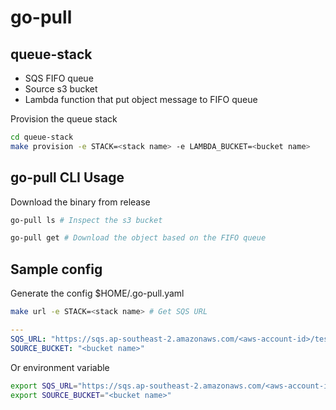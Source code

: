 # go-pull

## queue-stack

- SQS FIFO queue
- Source s3 bucket
- Lambda function that put object message to FIFO queue

Provision the queue stack

```bash
cd queue-stack
make provision -e STACK=<stack name> -e LAMBDA_BUCKET=<bucket name>
```

## go-pull CLI Usage

Download the binary from release

```bash
go-pull ls # Inspect the s3 bucket

go-pull get # Download the object based on the FIFO queue
```

## Sample config

Generate the config $HOME/.go-pull.yaml

```bash
make url -e STACK=<stack name> # Get SQS URL
```

```yaml
---
SQS_URL: "https://sqs.ap-southeast-2.amazonaws.com/<aws-account-id>/test-fifo-queue-ModelUpdatesSQSQueue-13LVZGQ6PGZTS.fifo"
SOURCE_BUCKET: "<bucket name>"
```

Or environment variable

```bash
export SQS_URL="https://sqs.ap-southeast-2.amazonaws.com/<aws-account-id>/test-fifo-queue-ModelUpdatesSQSQueue-13LVZGQ6PGZTS.fifo"
export SOURCE_BUCKET="<bucket name>"
```
